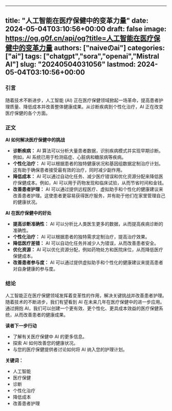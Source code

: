 
---
title: "人工智能在医疗保健中的变革力量"
date: 2024-05-04T03:10:56+00:00
draft: false
image: https://og.g0f.cn/api/og?title=人工智能在医疗保健中的变革力量
authors: ["naiveのai"]
categories: ["ai"]
tags: ["chatgpt","sora","openai","Mistral AI"]
slug: "20240504031056"
lastmod: 2024-05-04T03:10:56+00:00
---
### 引言

随着技术不断进步，人工智能 (AI) 正在医疗保健领域掀起一场革命，提高患者护理质量、降低成本并改善整体健康成果。从诊断疾病到个性化治疗，AI 正在改变医疗保健的各个方面。

### 正文

**AI 如何解决医疗保健中的挑战**

* **诊断疾病：** AI 算法可以分析大量患者数据，识别疾病模式并实现早期诊断。例如，AI 系统已用于检测癌症、心脏病和糖尿病等疾病。
* **个性化治疗：** AI 可以根据患者的独特健康状况和基因组数据定制治疗计划。这有助于确保患者接受最有效的治疗，同时减少副作用。
* **降低成本：** AI 可以通过自动化任务、减少医疗错误和优化资源分配来降低医疗保健成本。例如，AI 可以用于药物发现和临床试验，从而节省时间和金钱。
* **改善患者护理：** AI 可以通过提供远程医疗、虚拟助手和个性化的健康建议来改善患者护理。这使患者更容易获得医疗服务，并有助于他们在家里管理自己的健康状况。

**AI 在医疗保健中的好处**

* **提高诊断准确性：** AI 可以分析比人类医生更多的数据，从而提高疾病诊断的准确性。
* **个性化治疗：** AI 可以根据患者的独特需求定制治疗，提高治疗效果。
* **降低医疗差错：** AI 可以自动化任务并减少人为错误，从而改善患者安全。
* **优化资源：** AI 可以优化资源分配，例如药物处方和医院床位，从而降低医疗保健成本。
* **改善患者参与度：** AI 可以通过提供虚拟助手和个性化的健康建议来提高患者对自身健康的参与度。

### 结论

人工智能正在医疗保健领域发挥着变革性的作用，解决关键挑战并改善患者护理。随着技术的不断进步，我们有望看到 AI 在未来几年在医疗保健中的进一步应用。通过拥抱 AI，我们可以创建一个更有效、更个性化、更具成本效益的医疗保健系统，从而改善患者的健康成果。

**读者下一步行动**

* 了解有关医疗保健中 AI 的更多信息。
* 探索 AI 如何改善您的健康状况。
* 与您的医疗保健提供者讨论如何将 AI 纳入您的护理计划。

**关键词：**

* 人工智能
* 医疗保健
* 诊断
* 个性化治疗
* 降低成本
* 改善患者护理